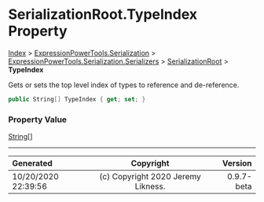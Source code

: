 ﻿# SerializationRoot.TypeIndex Property

[Index](../index.md) > [ExpressionPowerTools.Serialization](ExpressionPowerTools.Serialization.a.md) > [ExpressionPowerTools.Serialization.Serializers](ExpressionPowerTools.Serialization.Serializers.n.md) > [SerializationRoot](ExpressionPowerTools.Serialization.Serializers.SerializationRoot.cs.md) > **TypeIndex**

Gets or sets the top level index of types to reference and de-reference.

```csharp
public String[] TypeIndex { get; set; }
```

### Property Value

 [String[]](https://docs.microsoft.com/dotnet/api/system.string) 


---

| Generated | Copyright | Version |
| :-- | :-: | --: |
| 10/20/2020 22:39:56 | (c) Copyright 2020 Jeremy Likness. | 0.9.7-beta |
